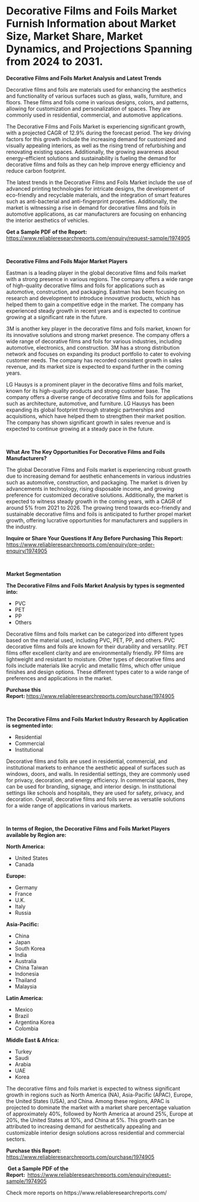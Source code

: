 <p><h1>Decorative Films and Foils Market Furnish Information about Market Size, Market Share, Market Dynamics, and Projections Spanning from 2024 to 2031.</h1></p><p><strong>Decorative Films and Foils Market Analysis and Latest Trends</strong></p>
<p><p>Decorative films and foils are materials used for enhancing the aesthetics and functionality of various surfaces such as glass, walls, furniture, and floors. These films and foils come in various designs, colors, and patterns, allowing for customization and personalization of spaces. They are commonly used in residential, commercial, and automotive applications.</p><p>The Decorative Films and Foils Market is experiencing significant growth, with a projected CAGR of 12.9% during the forecast period. The key driving factors for this growth include the increasing demand for customized and visually appealing interiors, as well as the rising trend of refurbishing and renovating existing spaces. Additionally, the growing awareness about energy-efficient solutions and sustainability is fueling the demand for decorative films and foils as they can help improve energy efficiency and reduce carbon footprint.</p><p>The latest trends in the Decorative Films and Foils Market include the use of advanced printing technologies for intricate designs, the development of eco-friendly and recyclable materials, and the integration of smart features such as anti-bacterial and anti-fingerprint properties. Additionally, the market is witnessing a rise in demand for decorative films and foils in automotive applications, as car manufacturers are focusing on enhancing the interior aesthetics of vehicles.</p></p>
<p><strong>Get a Sample PDF of the Report:&nbsp;</strong> <a href="https://www.reliableresearchreports.com/enquiry/request-sample/1974905">https://www.reliableresearchreports.com/enquiry/request-sample/1974905</a></p>
<p>&nbsp;</p>
<p><strong>Decorative Films and Foils Major Market Players</strong></p>
<p><p>Eastman is a leading player in the global decorative films and foils market with a strong presence in various regions. The company offers a wide range of high-quality decorative films and foils for applications such as automotive, construction, and packaging. Eastman has been focusing on research and development to introduce innovative products, which has helped them to gain a competitive edge in the market. The company has experienced steady growth in recent years and is expected to continue growing at a significant rate in the future.</p><p>3M is another key player in the decorative films and foils market, known for its innovative solutions and strong market presence. The company offers a wide range of decorative films and foils for various industries, including automotive, electronics, and construction. 3M has a strong distribution network and focuses on expanding its product portfolio to cater to evolving customer needs. The company has recorded consistent growth in sales revenue, and its market size is expected to expand further in the coming years.</p><p>LG Hausys is a prominent player in the decorative films and foils market, known for its high-quality products and strong customer base. The company offers a diverse range of decorative films and foils for applications such as architecture, automotive, and furniture. LG Hausys has been expanding its global footprint through strategic partnerships and acquisitions, which have helped them to strengthen their market position. The company has shown significant growth in sales revenue and is expected to continue growing at a steady pace in the future.</p></p>
<p>&nbsp;</p>
<p><strong>What Are The Key Opportunities For Decorative Films and Foils Manufacturers?</strong></p>
<p><p>The global Decorative Films and Foils market is experiencing robust growth due to increasing demand for aesthetic enhancements in various industries such as automotive, construction, and packaging. The market is driven by advancements in technology, rising disposable income, and growing preference for customized decorative solutions. Additionally, the market is expected to witness steady growth in the coming years, with a CAGR of around 5% from 2021 to 2026. The growing trend towards eco-friendly and sustainable decorative films and foils is anticipated to further propel market growth, offering lucrative opportunities for manufacturers and suppliers in the industry.</p></p>
<p><strong>Inquire or Share Your Questions If Any Before Purchasing This Report:</strong> <a href="https://www.reliableresearchreports.com/enquiry/pre-order-enquiry/1974905">https://www.reliableresearchreports.com/enquiry/pre-order-enquiry/1974905</a></p>
<p>&nbsp;</p>
<p><strong>Market Segmentation</strong></p>
<p><strong>The Decorative Films and Foils Market Analysis by types is segmented into:</strong></p>
<p><ul><li>PVC</li><li>PET</li><li>PP</li><li>Others</li></ul></p>
<p><p>Decorative films and foils market can be categorized into different types based on the material used, including PVC, PET, PP, and others. PVC decorative films and foils are known for their durability and versatility. PET films offer excellent clarity and are environmentally friendly. PP films are lightweight and resistant to moisture. Other types of decorative films and foils include materials like acrylic and metallic films, which offer unique finishes and design options. These different types cater to a wide range of preferences and applications in the market.</p></p>
<p><strong>Purchase this Report:&nbsp;</strong><a href="https://www.reliableresearchreports.com/purchase/1974905">https://www.reliableresearchreports.com/purchase/1974905</a></p>
<p>&nbsp;</p>
<p><strong>The Decorative Films and Foils Market Industry Research by Application is segmented into:</strong></p>
<p><ul><li>Residential</li><li>Commercial</li><li>Institutional</li></ul></p>
<p><p>Decorative films and foils are used in residential, commercial, and institutional markets to enhance the aesthetic appeal of surfaces such as windows, doors, and walls. In residential settings, they are commonly used for privacy, decoration, and energy efficiency. In commercial spaces, they can be used for branding, signage, and interior design. In institutional settings like schools and hospitals, they are used for safety, privacy, and decoration. Overall, decorative films and foils serve as versatile solutions for a wide range of applications in various markets.</p></p>
<p>&nbsp;</p>
<p><strong>In terms of Region, the Decorative Films and Foils Market Players available by Region are:</strong></p>
<p>
    <p> <strong> North America: </strong>
        <ul>
            <li>United States</li>
            <li>Canada</li>
        </ul>
        </p> 
    <p> <strong> Europe: </strong>
        <ul>
            <li>Germany</li>
            <li>France</li>
            <li>U.K.</li>
            <li>Italy</li>
            <li>Russia</li>
        </ul>
        </p> 
    <p> <strong> Asia-Pacific: </strong>
        <ul>
            <li>China</li>
            <li>Japan</li>
            <li>South Korea</li>
            <li>India</li>
            <li>Australia</li>
            <li>China Taiwan</li>
            <li>Indonesia</li>
            <li>Thailand</li>
            <li>Malaysia</li>
        </ul>
        </p> 
    <p> <strong> Latin America: </strong>
        <ul>
            <li>Mexico</li>
            <li>Brazil</li>
            <li>Argentina Korea</li>
            <li>Colombia</li>
        </ul>
        </p> 
    <p> <strong> Middle East & Africa: </strong>
        <ul>
            <li>Turkey</li>
            <li>Saudi</li>
            <li>Arabia</li>
            <li>UAE</li>
            <li>Korea</li>
        </ul>
    </p>
    </p>
<p><p>The decorative films and foils market is expected to witness significant growth in regions such as North America (NA), Asia-Pacific (APAC), Europe, the United States (USA), and China. Among these regions, APAC is projected to dominate the market with a market share percentage valuation of approximately 40%, followed by North America at around 25%, Europe at 20%, the United States at 10%, and China at 5%. This growth can be attributed to increasing demand for aesthetically appealing and customizable interior design solutions across residential and commercial sectors.</p></p>
<p><strong>Purchase this Report: </strong><a href="https://www.reliableresearchreports.com/purchase/1974905">https://www.reliableresearchreports.com/purchase/1974905</a></p>
<p>&nbsp;<strong>Get a Sample PDF of the Report:&nbsp;&nbsp;</strong><a href="https://www.reliableresearchreports.com/enquiry/request-sample/1974905">https://www.reliableresearchreports.com/enquiry/request-sample/1974905</a></p>
<p><strong></strong></p>
<p>Check more reports on https://www.reliableresearchreports.com/</p>